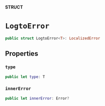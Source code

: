 **STRUCT**

# `LogtoError`

```swift
public struct LogtoError<T>: LocalizedError
```

## Properties

### `type`

```swift
public let type: T
```

### `innerError`

```swift
public let innerError: Error?
```
